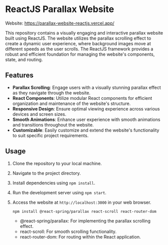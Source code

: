 # ReactJS Parallax Website

Website: https://parallax-website-reactjs.vercel.app/

This repository contains a visually engaging and interactive parallax website built using ReactJS. The website utilizes the parallax scrolling effect to create a dynamic user experience, where background images move at different speeds as the user scrolls. The ReactJS framework provides a robust and efficient foundation for managing the website's components, state, and routing.

## Features

- **Parallax Scrolling**: Engage users with a visually stunning parallax effect as they navigate through the website.
- **React Components**: Utilize modular React components for efficient organization and maintenance of the website's structure.
- **Responsive Design**: Ensure optimal viewing experience across various devices and screen sizes.
- **Smooth Animations**: Enhance user experience with smooth animations and transitions throughout the website.
- **Customizable**: Easily customize and extend the website's functionality to suit specific project requirements.

## Usage

1. Clone the repository to your local machine.
2. Navigate to the project directory.
3. Install dependencies using `npm install`.
4. Run the development server using `npm start`.
5. Access the website at `http://localhost:3000` in your web browser.

   ```bash
   npm install @react-spring/parallax react-scroll react-router-dom
   ```
   
   - @react-spring/parallax: For implementing the parallax scrolling effect.
   - react-scroll: For smooth scrolling functionality.
   - react-router-dom: For routing within the React application.
